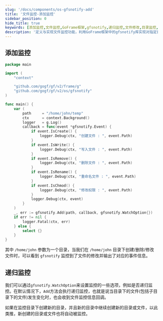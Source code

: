 ```yaml
---
slug: '/docs/components/os-gfsnotify-add'
title: '文件监控-添加监控'
sidebar_position: 0
hide_title: true
keywords: [添加监控,文件监控,GoFrame框架,gfsnotify,递归监控,文件修改,目录监控,文件事件,文件变化,监控选项]
description: '定义与实现文件监控功能，利用GoFrame框架中的gfsnotify库实现对指定目录下文件的创建、写入、删除、重命名和权限修改等事件进行监控。支持递归监控，自动检测目录及子目录中文件的变化，并灵活设置监控选项，实时输出与目录相关的文件事件信息。'
---
```



## 添加监控

```go
package main

import (
	"context"

	"github.com/gogf/gf/v2/frame/g"
	"github.com/gogf/gf/v2/os/gfsnotify"
)

func main() {
	var (
		path     = "/home/john/temp"
		ctx      = context.Background()
		logger   = g.Log()
		callback = func(event *gfsnotify.Event) {
			if event.IsCreate() {
				logger.Debug(ctx, "创建文件 : ", event.Path)
			}
			if event.IsWrite() {
				logger.Debug(ctx, "写入文件 : ", event.Path)
			}
			if event.IsRemove() {
				logger.Debug(ctx, "删除文件 : ", event.Path)
			}
			if event.IsRename() {
				logger.Debug(ctx, "重命名文件 : ", event.Path)
			}
			if event.IsChmod() {
				logger.Debug(ctx, "修改权限 : ", event.Path)
			}
			logger.Debug(ctx, event)
		}
	)
	_, err := gfsnotify.Add(path, callback, gfsnotify.WatchOption{})
	if err != nil {
		logger.Fatal(ctx, err)
	} else {
		select {}
	}
}
```

其中 `/home/john` 参数为一个目录，当我们在 `/home/john` 目录下创建/删除/修改文件时，可以看到 `gfsnotify` 监控到了文件的修改并输出了对应的事件信息。

## 递归监控

我们可以通过`gfsnotify.WatchOption`来设置监控的一些选项，例如是否递归监控。在默认情况下，`Add`方法会执行递归监控，也就是说当目录下的文件(包括子目录下的文件)发生变化时，也会收到文件监控信息回调。

如果在监控目录下创建新的目录，并且新的目录中继续创建新的目录或文件，以此类推，新创建的目录或文件也将自动被监控。




